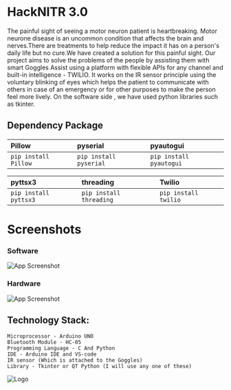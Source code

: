 
# HackNITR 3.0
The painful sight of seeing a motor neuron patient is heartbreaking. Motor neurone disease is an uncommon condition that affects the brain and nerves.There are treatments to help reduce the impact it has on a person's daily life but no cure.We have created a solution for this painful sight. Our project aims to solve the problems of the people by assisting them with smart Goggles Assist using a platform with flexible APIs for any channel and built-in intelligence - TWILIO. It works on the IR sensor principle using the voluntary blinking of eyes which helps the patient to communicate with others in case of an emergency or for other purposes to make the person feel more lively. On the software side , we have used python libraries such as tkinter.


## Dependency Package

#### 

|Pillow |  pyserial   | pyautogui |
| :-------- | :------- | :------------------------- |
| `pip install Pillow` | `pip install pyserial` | `pip install pyautogui`|

|pyttsx3 |  threading   | Twilio |
| :-------- | :------- | :------------------------- |
| `pip install pyttsx3` | `pip install threading` | `pip install twilio`|



# Screenshots

### Software
![App Screenshot](https://user-images.githubusercontent.com/51821426/139543214-22af4779-69f2-4121-8217-74779dae407f.PNG)
### Hardware
![App Screenshot](https://user-images.githubusercontent.com/51821426/139543234-a4490620-f200-4dae-bce1-9fe440d67428.jpeg)


## Technology Stack: 

    Microprocessor - Arduino UNO 
    Bluetooth Module - HC-05
    Programming Language - C And Python
    IDE - Arduino IDE and VS-code 
    IR sensor (Which is attached to the Goggles)
    Library - Tkinter or QT Python (I will use any one of these)


![Logo](https://user-images.githubusercontent.com/51821426/139543560-8ae46fa2-3670-4975-8946-5d13f6dd28e0.png)

